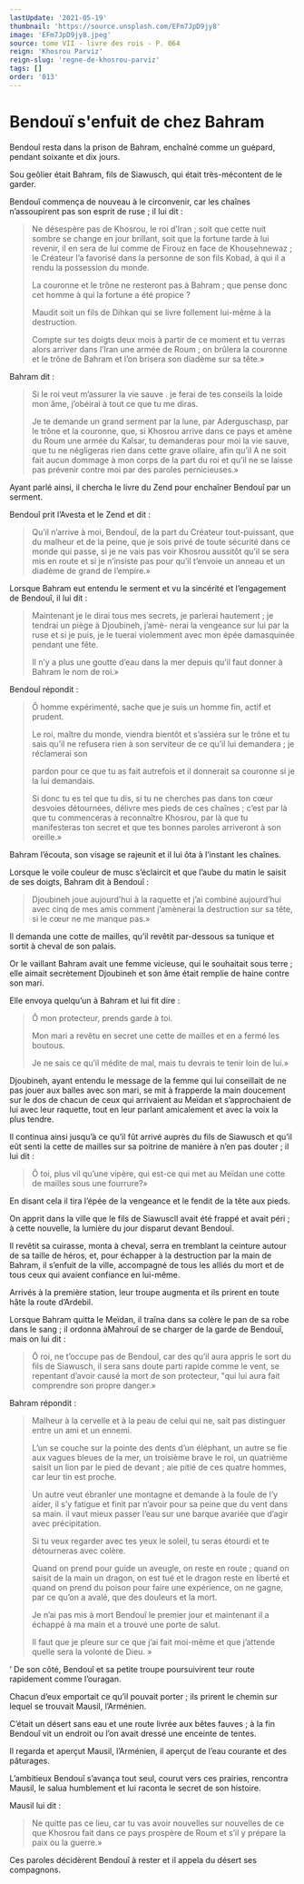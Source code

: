 ```yaml
---
lastUpdate: '2021-05-19'
thumbnail: 'https://source.unsplash.com/EFm7JpD9jy8'
image: 'EFm7JpD9jy8.jpeg'
source: tome VII - livre des rois - P. 064
reign: 'Khosrou Parviz'
reign-slug: 'regne-de-khosrou-parviz'
tags: []
order: '013'
---
```


# Bendouï s'enfuit de chez Bahram

Bendouî resta dans la prison de Bahram, enchaîné comme un guépard, pendant soixante et dix jours.

Sou geôlier était Bahram, fils de Siawusch, qui était très-mécontent de le garder.

Bendouî commença de nouveau à le circonvenir, car les chaînes n’assoupirent pas son esprit de ruse ; il lui dit :

> Ne désespère pas de Khosrou, le roi d’Iran ; soit que cette nuit sombre se change en jour brillant, soit que la fortune tarde à lui revenir, il en sera de lui comme de Firouz en face de Khousehnewaz ; le Créateur l’a favorisé dans la personne de son fils Kobad, à qui il a rendu la possession du monde.
>
> La couronne et le trône ne resteront pas à Bahram ; que pense donc cet homme à qui la fortune a été propice ?
>
> Maudit soit un fils de Dihkan qui se livre follement lui-même à la destruction.
>
> Compte sur tes doigts deux mois à partir de ce moment et tu verras alors arriver dans l’Iran une armée de Roum ; on brûlera la couronne et le trône de Bahram et l’on brisera son diadème sur sa tête.»

Bahram dit :

> Si le roi veut m’assurer la vie sauve . je ferai de tes conseils la loide mon âme, j’obéirai à tout ce que tu me diras.
>
> Je te demande un grand serment par la lune, par Aderguschasp, par le trône et la couronne, que, si Khosrou arrive dans ce pays et amène du Roum une armée du Kaîsar, tu demanderas pour moi la vie sauve, que tu ne négligeras rien dans cette grave ollaire, afin qu’il A ne soit fait aucun dommage à mon corps de la part du roi et qu’il ne se laisse pas prévenir contre moi par des paroles pernicieuses.»

Ayant parlé ainsi, il chercha le livre du Zend pour enchaîner Bendouî
par un serment.

Bendouî prit l’Avesta et le Zend et dit :

> Qu’il n’arrive à moi, Bendouî, de la part du Créateur tout-puissant, que du malheur et de la peine, que je sois privé de toute sécurité dans ce monde qui passe, si je ne vais pas voir Khosrou aussitôt qu’il se sera mis en route et si je n’insiste pas pour qu’il t’envoie un anneau et un diadème de grand de l’empire.»

Lorsque Bahram eut entendu le serment et vu la sincérité et l’engagement de Bendouî, il lui dit :

> Maintenant je le dirai tous mes secrets, je parlerai hautement ; je tendrai un piège à Djoubineh, j’amè-
nerai la vengeance sur lui par la ruse et si je puis, je le tuerai violemment avec mon épée damasquinée pendant une fête.
>
> Il n’y a plus une goutte d’eau dans la mer depuis qu’il faut donner à Bahram le nom de roi.»

Bendouî répondit :

> Ô homme expérimenté, sache que je suis un homme fin, actif et prudent.
>
> Le roi, maître du monde, viendra bientôt et s’assiéra sur le trône et tu sais qu’il ne refusera rien à son serviteur de ce qu’il lui demandera ; je réclamerai son
>
> pardon pour ce que tu as fait autrefois et il donnerait sa couronne si je la lui demandais.
>
> Si donc tu es tel que tu dis, si tu ne cherches pas dans ton cœur desvoies détournées, délivre mes pieds de ces chaînes ; c’est par là que tu commenceras à reconnaître Khosrou, par là que tu manifesteras ton secret et que tes bonnes paroles arriveront à son oreille.»

Bahram l’écouta, son visage se rajeunit et il lui ôta à l’instant les chaînes.

Lorsque le voile couleur de musc s’éclaircit et que l’aube du matin le saisit de ses doigts, Bahram dit à Bendouî :

> Djoubineh joue aujourd’hui à la raquette et j’ai combiné aujourd’hui avec cinq de mes amis comment j’amènerai la destruction sur sa tête, si le cœur ne me manque pas.»

Il demanda une cotte de mailles, qu’il revêtit par-dessous sa tunique et sortit à cheval de son palais.

Or le vaillant Bahram avait une femme vicieuse, qui le souhaitait sous terre ; elle aimait secrètement Djoubineh et son âme était remplie de haine contre son mari.

Elle envoya quelqu’un à Bahram et lui fit dire :

> Ô mon protecteur, prends garde à toi.
>
> Mon mari a revêtu en secret une cette de mailles et en a fermé les boutous.
>
> Je ne sais ce qu’il médite de mal, mais tu devrais te tenir loin de lui.»

Djoubineh, ayant entendu le message de la femme qui lui conseillait de ne pas jouer aux balles avec son mari, se mit à frapperde la main doucement sur le dos de chacun de ceux qui arrivaient au Meïdan et s’approchaient de lui avec leur raquette, tout en leur parlant amicalement et avec la voix la plus tendre.

Il continua ainsi jusqu’à ce qu’il fût arrivé auprès du fils de Siawusch et qu’il eût senti la cette de mailles sur sa poitrine de manière à n’en pas douter ; il lui dit :

> Ô toi, plus vil qu’une vipère, qui est-ce qui met au Meïdan une cotte de mailles sous une fourrure?»

En disant cela il tira l’épée de la vengeance et le fendit de la tête aux pieds.

On apprit dans la ville que le fils de Siawuscll avait été frappé et avait péri ; à cette nouvelle, la lumière du jour disparut devant Bendouî.

Il revêtit sa cuirasse, monta à cheval, serra en tremblant la ceinture autour de sa taille de héros, et, pour échapper à la destruction par la main de Bahram, il s’enfuit de la ville, accompagné de tous les alliés du mort et de tous ceux qui avaient confiance en lui-même.

Arrivés à la première station, leur troupe augmenta et ils prirent en toute hâte la route d’Ardebil.

Lorsque Bahram quitta le Meïdan, il traîna dans sa colère le pan de sa robe dans le sang ; il ordonna àMahrouî de se charger de la garde de Bendouî, mais on lui dit :

> Ô roi, ne t’occupe pas de Bendouî, car des qu’il aura appris le sort du fils de Siawusch, il sera sans doute parti rapide comme le vent, se repentant d’avoir causé la mort de son protecteur,
"qui lui aura fait comprendre son propre danger.»

Bahram répondit :

> Malheur à la cervelle et à la peau de celui qui ne, sait pas distinguer entre un ami et un ennemi.
>
> L’un se couche sur la pointe des dents d’un éléphant, un autre se fie aux vagues bleues de la mer, un troisième brave le roi, un quatrième saisit un lion par le pied de devant ; aie pitié de ces quatre hommes, car leur tin est proche.
>
> Un autre veut ébranler une montagne et demande à la foule de l’y aider, il s’y fatigue et finit par n’avoir pour sa peine que du vent dans sa main. il vaut mieux passer l’eau sur une barque avariée que d’agir avec précipitation.
>
> Si tu veux regarder avec tes yeux le soleil, tu seras étourdi et te détourneras avec colère.
>
> Quand on prend pour guide un aveugle, on reste en route ; quand on saisit de la main un dragon, on est tué et le dragon reste en liberté et quand on prend du poison pour faire une expérience, on ne gagne, par ce qu’on a avalé, que des douleurs et la mort.
>
> Je n’ai pas mis à mort Bendouî le premier jour et maintenant il a échappé à ma main et a trouvé une porte de salut.
>
> Il faut que je pleure sur ce que j’ai fait moi-même et que j’attende quelle sera la volonté de Dieu. »

’
De son côté, Bendouî et sa petite troupe poursuivirent teur route rapidement comme l’ouragan.

Chacun d’eux emportait ce qu’il pouvait porter ; ils prirent le chemin sur lequel se trouvait Mausil, l’Arménien.

C’était un désert sans eau et une route livrée aux bêtes fauves ; à la fin Bendouî vit un endroit ou l’on avait dressé une enceinte de tentes.

Il regarda et aperçut Mausil, l’Arménien, il aperçut de l’eau courante et des pâturages.

L’ambitieux Bendouî
s’avança tout seul, courut vers ces prairies, rencontra Mausil, le salua humblement et lui raconta le secret de son histoire.

Mausil lui dit :

> Ne quitte pas ce lieu, car tu vas avoir nouvelles sur nouvelles de ce que Khosrou fait dans ce pays prospère de Roum et s’il y prépare la paix ou la guerre.»

Ces paroles décidèrent Bendouî à rester et il appela du désert ses compagnons.
